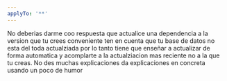 ```yaml
---
applyTo: '**'
---
```

No deberias darme coo respuesta que actualice una dependencia a la version que tu crees conveniente ten en cuenta que tu base de datos no esta del toda actualziada por lo tanto tiene que enseñar a actualizar de forma automatica y acomplarte a la actualziacion mas reciente no a la que tu creas. No des muchas explicaciones da explicaciones en concreta usando un poco de humor
